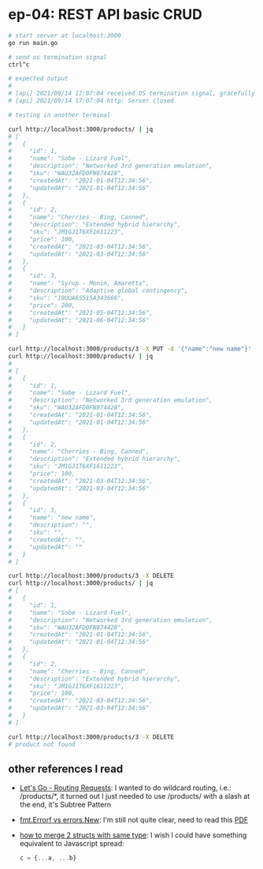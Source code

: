 # ep-04: REST API basic CRUD

```bash
# start server at localhost:3000
go run main.go

# send os termination signal
ctrl^c

# expected output
#
# [api] 2021/09/14 17:07:04 received OS termination signal, gracefully shut downinterrupt
# [api] 2021/09/14 17:07:04 http: Server closed
```

```bash
# testing in another terminal

curl http://localhost:3000/products/ | jq
# [
#   {
#     "id": 1,
#     "name": "Sobe - Lizard Fuel",
#     "description": "Networked 3rd generation emulation",
#     "sku": "WAU32AFD0FN874428",
#     "createdAt": "2021-01-04T12:34:56",
#     "updatedAt": "2021-01-04T12:34:56"
#   },
#   {
#     "id": 2,
#     "name": "Cherries - Bing, Canned",
#     "description": "Extended hybrid hierarchy",
#     "sku": "JM1GJ1T6XF1611223",
#     "price": 100,
#     "createdAt": "2021-03-04T12:34:56",
#     "updatedAt": "2021-03-04T12:34:56"
#   },
#   {
#     "id": 3,
#     "name": "Syrup - Monin, Amaretta",
#     "description": "Adaptive global contingency",
#     "sku": "19UUA65515A343666",
#     "price": 200,
#     "createdAt": "2021-05-04T12:34:56",
#     "updatedAt": "2021-06-04T12:34:56"
#   }
# ]

curl http://localhost:3000/products/3 -X PUT -d '{"name":"new name"}'
curl http://localhost:3000/products/ | jq
#
# [
#   {
#     "id": 1,
#     "name": "Sobe - Lizard Fuel",
#     "description": "Networked 3rd generation emulation",
#     "sku": "WAU32AFD0FN874428",
#     "createdAt": "2021-01-04T12:34:56",
#     "updatedAt": "2021-01-04T12:34:56"
#   },
#   {
#     "id": 2,
#     "name": "Cherries - Bing, Canned",
#     "description": "Extended hybrid hierarchy",
#     "sku": "JM1GJ1T6XF1611223",
#     "price": 100,
#     "createdAt": "2021-03-04T12:34:56",
#     "updatedAt": "2021-03-04T12:34:56"
#   },
#   {
#     "id": 3,
#     "name": "new name",
#     "description": "",
#     "sku": "",
#     "createdAt": "",
#     "updatedAt": ""
#   }
# ]
```

```bash
curl http://localhost:3000/products/3 -X DELETE
curl http://localhost:3000/products/ | jq
# [
#   {
#     "id": 1,
#     "name": "Sobe - Lizard Fuel",
#     "description": "Networked 3rd generation emulation",
#     "sku": "WAU32AFD0FN874428",
#     "createdAt": "2021-01-04T12:34:56",
#     "updatedAt": "2021-01-04T12:34:56"
#   },
#   {
#     "id": 2,
#     "name": "Cherries - Bing, Canned",
#     "description": "Extended hybrid hierarchy",
#     "sku": "JM1GJ1T6XF1611223",
#     "price": 100,
#     "createdAt": "2021-03-04T12:34:56",
#     "updatedAt": "2021-03-04T12:34:56"
#   }
# ]

curl http://localhost:3000/products/3 -X DELETE
# product not found
```

## other references I read

- [Let's Go - Routing Requests](https://lets-go.alexedwards.net/sample/02.04-routing-requests.html): I wanted to do wildcard routing, i.e.: /products/*, it turned out I just needed to use /products/ with a slash at the end, it's Subtree Pattern

- [fmt.Errorf vs errors.New](https://www.reddit.com/r/golang/comments/6ffrie/fmterrorf_or_errorsnew/): I'm still not quite clear, need to read this [PDF](https://dave.cheney.net/paste/gocon-spring-2016.pdf)

- [how to merge 2 structs with same type](https://stackoverflow.com/questions/47395430/merge-fields-two-structs-of-same-type): I wish I could have something equivalent to Javascript spread:

  ```javascript
  c = {...a, ...b}
  ```
